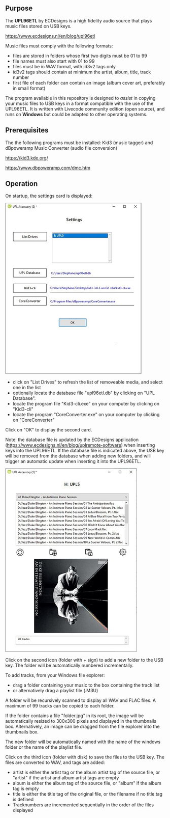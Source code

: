 
## Purpose

The **UPL96ETL** by ECDesigns is a high fidelity audio source that plays music files stored on USB keys.

https://www.ecdesigns.nl/en/blog/upl96etl

Music files must comply with the following formats:

- files are stored in folders whose first two digits must be 01 to 99
- file names must also start with 01 to 99
- files must be in WAV format, with id3v2 tags only
- id3v2 tags should contain at minimum the artist, album, title, track number
- first file of each folder can contain an image (album cover art, preferably in small format)

The program available in this repository is designed to *assist* in copying your music files to USB keys in a format compatible with the use of the UPL96ETL. It is written with Livecode community edition (open source), and runs on **Windows** but could be adapted to other operating systems.


## Prerequisites

The  the following programs must be installed: Kid3 (music tagger) and dBpoweramp Music Converter (audio file conversion)

https://kid3.kde.org/
    
https://www.dbpoweramp.com/dmc.htm

## Operation

On startup, the settings card is displayed:

![Screenshot](Card2.jpg)

- click on "List Drives" to refresh the list of removeable media, and select one in the list
- optionally locate the database file "upl96etl.db" by clicking on "UPL Database". 
- locate the program file "Kid3-cli.exe" on your computer by clicking on "Kid3-cli"
- locate the program "CoreConverter.exe" on your computer by clicking on "CoreConverter"

Click on "OK" to display the second card.

Note: the database file is updated by the ECDesigns application (https://www.ecdesigns.nl/en/blog/uplremote-software) when inserting keys into the UPL96ETL.
If the database file is indicated above, the USB key will be removed from the database when adding new folders, and will trigger an automatic update when inserting it into the UPL96ETL.

![Screenshot](Card1.jpg)

Click on the second icon (folder with + sign) to add a new folder to the USB key. The folder will be automatically numbered incrementally.

To add tracks, from your Windows file explorer:

- drag a folder containing your music to the box containing the track list
- or alternatively drag a playlist file (.M3U)

A folder will be recursively scanned to display all WAV and FLAC files. A maximum of 99 tracks can be copied to each folder.

If the folder contains a file "folder.jpg" in its root, the image will be automatically resized to 300x300 pixels and displayed in the thumbnails box. Alternatively, an image can be dragged from the file explorer into the thumbnails box.

The new folder will be automatically named with the name of the windows folder or the name of the playlist file.

Click on the third icon (folder with disk) to save the files to the USB key. The files are converted to WAV, and tags are added:

- artist is either the artist tag or the album artist tag of the source file, or "artist" if the artist and album artist tags are empty
- album is either the album tag of the source file, or "album" if the album tag is empty
- title is either the title tag of the original file, or the filename if no title tag is defined
- Tracknumbers are incremented sequentially in the order of the files displayed


